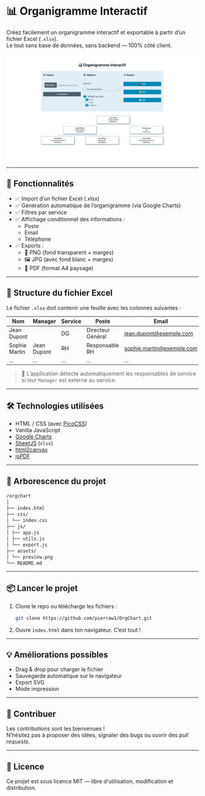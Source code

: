 # 📊 Organigramme Interactif

Créez facilement un organigramme interactif et exportable à partir d’un fichier Excel (`.xlsx`).  
Le tout sans base de données, sans backend — 100% côté client.

![Aperçu de l'application](./assets/preview.png) <!-- Remplacez ce chemin par une vraie image -->

---

## 🚀 Fonctionnalités

- ✅ Import d’un fichier Excel (.xlsx)
- ✅ Génération automatique de l’organigramme (via Google Charts)
- ✅ Filtres par service
- ✅ Affichage conditionnel des informations :
  - Poste
  - Email
  - Téléphone
- ✅ Exports :
  - 📸 PNG (fond transparent + marges)
  - 🖼 JPG (avec fond blanc + marges)
  - 📄 PDF (format A4 paysage)

---

## 🧩 Structure du fichier Excel

Le fichier `.xlsx` doit contenir une feuille avec les colonnes suivantes :

| Nom            | Manager        | Service | Poste              | Email                     | Téléphone    |
|----------------|----------------|---------|---------------------|---------------------------|--------------|
| Jean Dupont    |                | DG      | Directeur Général   | jean.dupont@exemple.com   | 0600000001   |
| Sophie Martin  | Jean Dupont    | RH      | Responsable RH      | sophie.martin@exemple.com | 0600000002   |
| ...            | ...            | ...     | ...                 | ...                       | ...          |

> 📝 L’application détecte automatiquement les responsables de service si leur `Manager` est externe au service.

---

## 🛠️ Technologies utilisées

- HTML / CSS (avec [PicoCSS](https://picocss.com))
- Vanilla JavaScript
- [Google Charts](https://developers.google.com/chart)
- [SheetJS](https://sheetjs.com/) (`xlsx`)
- [html2canvas](https://html2canvas.hertzen.com/)
- [jsPDF](https://github.com/parallax/jsPDF)

---

## 📂 Arborescence du projet

```
/orgchart
│
├── index.html
├── css/
│ └── index.css
├── js/
│ ├── app.js
│ ├── utils.js
│ └── export.js
├── assets/
│ └── preview.png
└── README.md
```

---

## 📦 Lancer le projet

1. Clone le repo ou télécharge les fichiers :
   ```bash
   git clone https://github.com/pierraw1/OrgChart.git
   ```

2. Ouvre `index.html` dans ton navigateur. C’est tout !

---

## 💡 Améliorations possibles

- Drag & drop pour charger le fichier
- Sauvegarde automatique sur le navigateur
- Export SVG
- Mode impression

---

## 👥 Contribuer

Les contributions sont les bienvenues !  
N’hésitez pas à proposer des idées, signaler des bugs ou ouvrir des *pull requests*.

---

## 📄 Licence

Ce projet est sous licence MIT — libre d'utilisation, modification et distribution.
